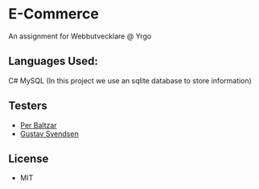 # E-Commerce

An assignment for Webbutvecklare @ Yrgo 

## Languages Used:

C#
MySQL
(In this project we use an sqlite database to store information)

## Testers

- [Per Baltzar](https://github.com/perbaltzar)
- [Gustav Svendsen](https://github.com/gsvendsen)

## License

- MIT
